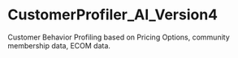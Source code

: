 # CustomerProfiler_AI_Version4
Customer Behavior Profiling based on Pricing Options, community membership data, ECOM data. 
